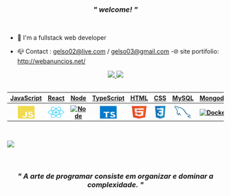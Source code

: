 ### <div align="center"> <em>" welcome! " </em> </div>
<br>

- 🌱   I'm a fullstack web developer 

- 📪 Contact : gelso02@live.com / gelso03@gmail.com
-🌐 site portifolio: http://webanuncios.net/

<div align="center">
  <a href="https://www.linkedin.com/in/gelso-schwertz/" target="_blank"> 
  <img height="180em" src="https://github-readme-stats.vercel.app/api?username=GelsoS&show_icons=true&theme=dark&include_all_commits=true&count_private=true"/>
  <img height="180em" src="https://github-readme-stats.vercel.app/api/top-langs/?username=GelsoS&layout=compact&langs_count=7&theme=dark"/>
 </div>
 
    

<div style="display: inline_block" align="center">
<br>

<table>
  <tr>
    <th>JavaScript</th>
    <th>React</th>
    <th>Node</th>
    <th>TypeScript</th>
    <th>HTML</th>
    <th>CSS</th>
    <th>MySQL</th>
     <th>Mongodb</th>
    <th>Git</th>
    <th>Jest</th>
    <th>Docker</th>
    <th>Sequelize</th>
     <th>RTL</th>
    <!--
    <th>Python</th>
    -->
  </tr>
  <tr>
    <th><img align="center" alt="JavaScript" height="30" width="40" src="https://raw.githubusercontent.com/devicons/devicon/master/icons/javascript/javascript-plain.svg"></th>
    <th><img align="center" alt="React" height="30" width="40" src="https://raw.githubusercontent.com/devicons/devicon/master/icons/react/react-original.svg"></th>
    <th><img align="center" alt="Node" height="30" width="40" src="https://cdn.jsdelivr.net/gh/devicons/devicon/icons/nodejs/nodejs-original.svg"></th>
    <th><img align="center" alt="TypeScript" height="30" width="40" src="https://raw.githubusercontent.com/devicons/devicon/master/icons/typescript/typescript-plain.svg"></th>
    <th><img align="center" alt="HTML" height="30" width="40" src="https://raw.githubusercontent.com/devicons/devicon/master/icons/html5/html5-original.svg"></th>
    <th><img align="center" alt="CSS" height="30" width="40" src="https://raw.githubusercontent.com/devicons/devicon/master/icons/css3/css3-original.svg"></th>
    <th><img align="center" alt="SQL" height="30" width="40" src="https://raw.githubusercontent.com/devicons/devicon/master/icons/mysql/mysql-original.svg"></th>
    <th><img align="center" alt="Docker" height="30" width="40" src="https://cdn.jsdelivr.net/gh/devicons/devicon/icons/mongodb/mongodb-plain.svg"></th>
    <th><img align="center" alt="Git" height="30" width="40" src="https://cdn.jsdelivr.net/gh/devicons/devicon/icons/git/git-original.svg"></th>
    <th><img align="center" alt="Jest" height="30" width="40" src="https://cdn.jsdelivr.net/gh/devicons/devicon/icons/jest/jest-plain.svg"></th>
    <th><img align="center" alt="Docker" height="30" width="40" src="https://cdn.jsdelivr.net/gh/devicons/devicon/icons/docker/docker-plain.svg"></th>
    <th><img align="center" alt="Sequelize" height="30" width="40" src="https://cdn.jsdelivr.net/gh/devicons/devicon/icons/sequelize/sequelize-plain.svg"></th>
    <th><img align="center" alt="Docker" height="30" width="40" src="https://testing-library.com/img/octopus-64x64.png"></th>
     
<!--   <th><img align="center" alt="Laura-Python" height="30" width="40" src="https://raw.githubusercontent.com/devicons/devicon/master/icons/python/python-original.svg"></th> -->
  </tr>
</table>  
<!-- Site para buscar os icones: https://devicon.dev/ -->
</div>

<br>
  
<div> 
  
  <a href="https://www.linkedin.com/in/gelso-schwertz/" target="_blank"><img src="https://img.shields.io/badge/-LinkedIn-%230077B5?style=for-the-badge&logo=linkedin&logoColor=white" target="_blank"></a> 
  
</div>
  <br>
   <h3 align="center"> <em> "  A arte de programar consiste em organizar e dominar a complexidade.  " </em> </h3>
